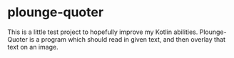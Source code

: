 # plounge-quoter

This is a little test project to hopefully improve my Kotlin abilities. Plounge-Quoter is a program which should read in given text, and then overlay that text on an image.
